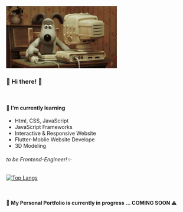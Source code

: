 <img src="g.gif" width="300px" alt="" />
<br />

### 👋 Hi there! 👋
<br />

#### 🌱 I'm currently learning
  * Html, CSS, JavaScript
  * JavaScript Frameworks
  * Interactive & Responsive Website
  * Flutter-Moblie Website Develope
  * 3D Modeling
###### to be Frontend-Engineer!✨

[![Top Langs](https://github-readme-stats.vercel.app/api/top-langs/?username=abxl1&langs_count=8)](https://github.com/2seo/github-readme-stats)

<br />

#### 📁 My Personal Portfolio is currently in progress ... COMING SOON ⚠
<br />
